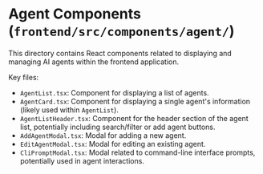 # Agent Components (`frontend/src/components/agent/`)

This directory contains React components related to displaying and managing AI agents within the frontend application.

Key files:

*   `AgentList.tsx`: Component for displaying a list of agents.
*   `AgentCard.tsx`: Component for displaying a single agent's information (likely used within `AgentList`).
*   `AgentListHeader.tsx`: Component for the header section of the agent list, potentially including search/filter or add agent buttons.
*   `AddAgentModal.tsx`: Modal for adding a new agent.
*   `EditAgentModal.tsx`: Modal for editing an existing agent.
*   `CliPromptModal.tsx`: Modal related to command-line interface prompts, potentially used in agent interactions. 